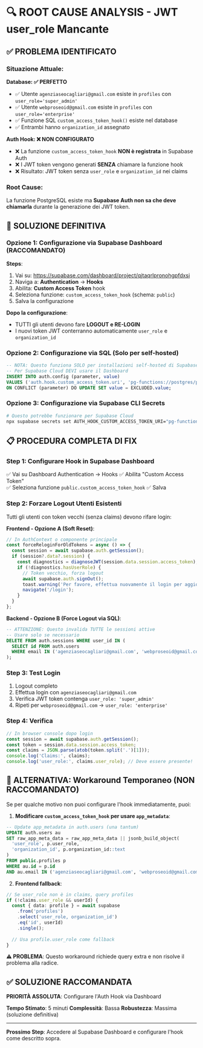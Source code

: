# 🔍 ROOT CAUSE ANALYSIS - JWT user_role Mancante

## ✅ PROBLEMA IDENTIFICATO

### Situazione Attuale:

**Database: ✅ PERFETTO**
- ✅ Utente `agenziaseocagliari@gmail.com` esiste in `profiles` con `user_role='super_admin'`
- ✅ Utente `webproseoid@gmail.com` esiste in `profiles` con `user_role='enterprise'`  
- ✅ Funzione SQL `custom_access_token_hook()` esiste nel database
- ✅ Entrambi hanno `organization_id` assegnato

**Auth Hook: ❌ NON CONFIGURATO**
- ❌ La funzione `custom_access_token_hook` **NON è registrata** in Supabase Auth
- ❌ I JWT token vengono generati **SENZA** chiamare la funzione hook
- ❌ Risultato: JWT token senza `user_role` e `organization_id` nei claims

### Root Cause:

La funzione PostgreSQL esiste ma **Supabase Auth non sa che deve chiamarla** durante la generazione dei JWT token.

## 🎯 SOLUZIONE DEFINITIVA

### Opzione 1: Configurazione via Supabase Dashboard (RACCOMANDATO)

**Steps**:
1. Vai su: https://supabase.com/dashboard/project/qjtaqrlpronohgpfdxsi
2. Naviga a: **Authentication** → **Hooks**
3. Abilita: **Custom Access Token** hook
4. Seleziona funzione: `custom_access_token_hook` (schema: `public`)
5. Salva la configurazione

**Dopo la configurazione**:
- TUTTI gli utenti devono fare **LOGOUT e RE-LOGIN**
- I nuovi token JWT conterranno automaticamente `user_role` e `organization_id`

### Opzione 2: Configurazione via SQL (Solo per self-hosted)

```sql
-- NOTA: Questo funziona SOLO per installazioni self-hosted di Supabase
-- Per Supabase Cloud DEVI usare il Dashboard
INSERT INTO auth.config (parameter, value)
VALUES ('auth.hook.custom_access_token.uri', 'pg-functions://postgres/public/custom_access_token_hook')
ON CONFLICT (parameter) DO UPDATE SET value = EXCLUDED.value;
```

### Opzione 3: Configurazione via Supabase CLI Secrets

```bash
# Questo potrebbe funzionare per Supabase Cloud
npx supabase secrets set AUTH_HOOK_CUSTOM_ACCESS_TOKEN_URI="pg-functions://postgres/public/custom_access_token_hook" --project-ref qjtaqrlpronohgpfdxsi
```

## 📋 PROCEDURA COMPLETA DI FIX

### Step 1: Configurare Hook in Supabase Dashboard

✅ Vai su Dashboard Authentication → Hooks
✅ Abilita "Custom Access Token"  
✅ Seleziona funzione `public.custom_access_token_hook`
✅ Salva

### Step 2: Forzare Logout Utenti Esistenti

Tutti gli utenti con token vecchi (senza claims) devono rifare login:

**Frontend - Opzione A (Soft Reset)**:
```typescript
// In AuthContext o componente principale
const forceReloginForOldTokens = async () => {
  const session = await supabase.auth.getSession();
  if (session?.data?.session) {
    const diagnostics = diagnoseJWT(session.data.session.access_token);
    if (!diagnostics.hasUserRole) {
      // Token vecchio, forza logout
      await supabase.auth.signOut();
      toast.warning('Per favore, effettua nuovamente il login per aggiornare le tue credenziali.');
      navigate('/login');
    }
  }
};
```

**Backend - Opzione B (Force Logout via SQL)**:
```sql
-- ATTENZIONE: Questo invalida TUTTE le sessioni attive
-- Usare solo se necessario
DELETE FROM auth.sessions WHERE user_id IN (
  SELECT id FROM auth.users 
  WHERE email IN ('agenziaseocagliari@gmail.com', 'webproseoid@gmail.com')
);
```

### Step 3: Test Login

1. Logout completo
2. Effettua login con `agenziaseocagliari@gmail.com`
3. Verifica JWT token contenga `user_role: 'super_admin'`
4. Ripeti per `webproseoid@gmail.com` → `user_role: 'enterprise'`

### Step 4: Verifica

```typescript
// In browser console dopo login
const session = await supabase.auth.getSession();
const token = session.data.session.access_token;
const claims = JSON.parse(atob(token.split('.')[1]));
console.log('Claims:', claims);
console.log('user_role:', claims.user_role); // Deve essere presente!
```

## 🚨 ALTERNATIVA: Workaround Temporaneo (NON RACCOMANDATO)

Se per qualche motivo non puoi configurare l'hook immediatamente, puoi:

1. **Modificare `custom_access_token_hook` per usare `app_metadata`**:
```sql
-- Update app_metadata in auth.users (una tantum)
UPDATE auth.users au
SET raw_app_meta_data = raw_app_meta_data || jsonb_build_object(
  'user_role', p.user_role,
  'organization_id', p.organization_id::text
)
FROM public.profiles p
WHERE au.id = p.id
AND au.email IN ('agenziaseocagliari@gmail.com', 'webproseoid@gmail.com');
```

2. **Frontend fallback**:
```typescript
// Se user_role non è in claims, query profiles
if (!claims.user_role && userId) {
  const { data: profile } = await supabase
    .from('profiles')
    .select('user_role, organization_id')
    .eq('id', userId)
    .single();
  
  // Usa profile.user_role come fallback
}
```

**⚠️ PROBLEMA**: Questo workaround richiede query extra e non risolve il problema alla radice.

## ✅ SOLUZIONE RACCOMANDATA

**PRIORITÀ ASSOLUTA**: Configurare l'Auth Hook via Dashboard

**Tempo Stimato**: 5 minuti
**Complessità**: Bassa
**Robustezza**: Massima (soluzione definitiva)

---

**Prossimo Step**: Accedere al Supabase Dashboard e configurare l'hook come descritto sopra.

